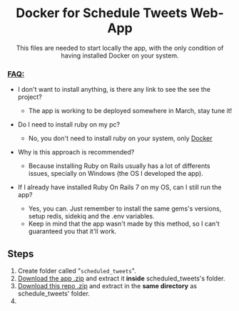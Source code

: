 <h1 align="center">Docker for Schedule Tweets Web-App</h1>

<p align="center">This files are needed to start locally the app, with the only condition of having installed Docker on your system.</p>

<h3><u>FAQ:</u></h3>

* I don't want to install anything, is there any link to see the see the project?
  * The app is working to be deployed somewhere in March, stay tune it!

* Do I need to install ruby on my pc?
  * No, you don't need to install ruby on your system, only [Docker](https://www.docker.com/)
  
* Why is this approach is recommended?
  * Because installing Ruby on Rails usually has a lot of differents issues, specially on Windows (the OS I developed the app).

* If I already have installed Ruby On Rails 7 on my OS, can I still run the app?
  * Yes, you can. Just remember to install the same gems's versions, setup redis, sidekiq and the .env variables.
  * Keep in mind that the app wasn't made by this method, so I can't guaranteed you that it'll work.

<h2>Steps</h2>

1. Create folder called "`scheduled_tweets`".
2. [Download the app .zip](https://github.com/EmanuelRodriguezBedeman/Rails---Scheduled-Tweets/archive/refs/heads/main.zip) and extract it **inside** scheduled_tweets's folder.
3. [Download this repo .zip](https://github.com/EmanuelRodriguezBedeman/Docker-ScheduleTweets/archive/refs/heads/main.zip]) and extract in the **same directory** as schedule_tweets' folder.
4. 